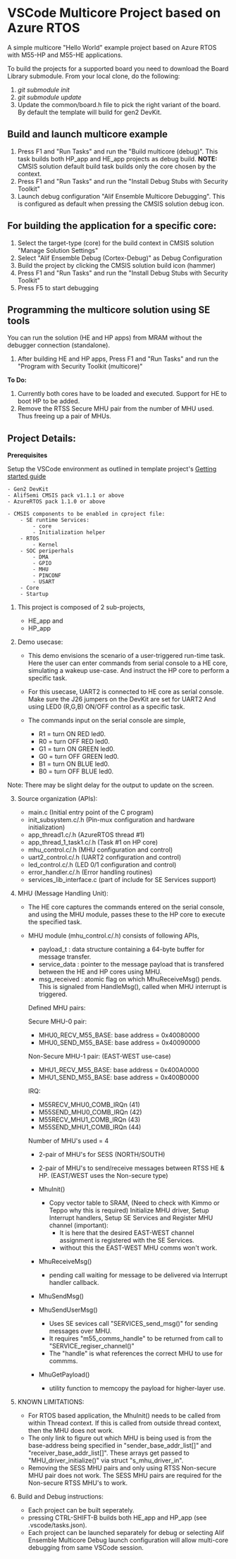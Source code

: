 # VSCode Multicore Project based on Azure RTOS
A simple multicore "Hello World" example project based on Azure RTOS with M55-HP and M55-HE applications.

To build the projects for a supported board you need to download
the Board Library submodule. From your local clone, do the following:
1. *git submodule init*
2. *git submodule update*
3. Update the common/board.h file to pick the right variant of the board. By default the template will build for gen2 DevKit.

## Build and launch multicore example
1. Press F1 and "Run Tasks" and run the "Build multicore (debug)". This task builds both HP_app and HE_app projects as debug build. **NOTE:** CMSIS solution default build task builds only the core chosen by the context.
2. Press F1 and "Run Tasks" and run the "Install Debug Stubs with Security Toolkit"
3. Launch debug configuration "Alif Ensemble Multicore Debugging". This is configured as default when pressing the CMSIS solution debug icon.

## For building the application for a specific core:
1. Select the target-type (core) for the build context in CMSIS solution "Manage Solution Settings"
2. Select "Alif Ensemble Debug (Cortex-Debug)" as Debug Configuration
3. Build the project by clicking the CMSIS solution build icon (hammer)
4. Press F1 and "Run Tasks" and run the "Install Debug Stubs with Security Toolkit"
5. Press F5 to start debugging

## Programming the multicore solution using SE tools
You can run the solution (HE and HP apps) from MRAM without the debugger connection (standalone).
1. After building HE and HP apps, Press F1 and "Run Tasks" and run the "Program with Security Toolkit (multicore)"

**To Do:**
1. Currently both cores have to be loaded and executed. Support for HE to boot HP to be added.
2. Remove the RTSS Secure MHU pair from the number of MHU used. Thus freeing up a pair of MHUs.

## Project Details:
**Prerequisites**

Setup the VSCode environment as outlined in template project's [Getting started guide](https://github.com/alifsemi/alif_vscode-template/blob/master/doc/getting_started.md)

	- Gen2 DevKit
	- AlifSemi CMSIS pack v1.1.1 or above
	- AzureRTOS pack 1.1.0 or above

	- CMSIS components to be enabled in cproject file:
		- SE runtime Services:
			- core
			- Initialization helper
		- RTOS
			- Kernel
		- SOC periperhals
			- DMA
			- GPIO
			- MHU
			- PINCONF
			- USART
		- Core
		- Startup
  
1. This project is composed of 2 sub-projects,
	- HE_app and
	- HP_app

2. Demo usecase:
	- This demo envisions the scenario of a user-triggered run-time task.
	Here the user can enter commands from serial console to a HE core, simulating a wakeup use-case.
	And instruct the HP core to perform a specific task.

	- For this usecase, UART2 is connected to HE core as serial console. Make sure the J26 jumpers on the DevKit are set for UART2 
	And using LED0 (R,G,B) ON/OFF control as a specific task.

	- The commands input on the serial console are simple,
		- R1 = turn ON RED led0.
		- R0 = turn OFF RED led0.
		- G1 = turn ON GREEN led0.
		- G0 = turn OFF GREEN led0.
		- B1 = turn ON BLUE led0.
		- B0 = turn OFF BLUE led0.

 Note: There may be slight delay for the output to update on the screen.

3. Source organization (APIs):
	- main.c 			(Initial entry point of the C program)
	- init_subsystem.c/.h 		(Pin-mux configuration and hardware initialization)
	- app_thread1.c/.h 		(AzureRTOS thread #1)
	- app_thread_1_task1.c/.h 	(Task #1 on HP core)
	- mhu_control.c/.h		(MHU configuration and control)
	- uart2_control.c/.h		(UART2 configuration and control)
	- led_control.c/.h		(LED 0/1 configuration and control)
	- error_handler.c/.h		(Error handling routines)
	- services_lib_interface.c	(part of include for SE Services support)

4. MHU (Message Handling Unit):
	- The HE core captures the commands entered on the serial console,
	and using the MHU module, passes these to the HP core to execute the specified task.

	- MHU module (mhu_control.c/.h) consists of following APIs,
		- payload_t : data structure containing a 64-byte buffer for message transfer.
		- service_data : pointer to the message payload that is transfered between the HE and HP cores using MHU.
		- msg_received : atomic flag on which MhuReceiveMsg() pends. This is signaled from HandleMsg(), called when MHU interrupt is triggered.

		Defined MHU pairs:

		Secure MHU-0 pair:
		- MHU0_RECV_M55_BASE: base address = 0x40080000
		- MHU0_SEND_M55_BASE: base address = 0x40090000

		Non-Secure MHU-1 pair: (EAST-WEST use-case)
		- MHU1_RECV_M55_BASE: base address = 0x400A0000
		- MHU1_SEND_M55_BASE: base address = 0x400B0000

		IRQ:
		- M55RECV_MHU0_COMB_IRQn	(41)
		- M55SEND_MHU0_COMB_IRQn 	(42)
		- M55RECV_MHU1_COMB_IRQn 	(43)
		- M55SEND_MHU1_COMB_IRQn 	(44)

		Number of MHU's used	= 4
		- 2-pair of MHU's for SESS (NORTH/SOUTH)
		- 2-pair of MHU's to send/receive messages between RTSS HE & HP. (EAST/WEST uses the Non-secure type)

		- MhuInit()		
			- Copy vector table to SRAM, (Need to check with Kimmo or Teppo why this is required) 
			  Initialize MHU driver, Setup Interrupt handlers, 
			  Setup SE Services and 
			  Register MHU channel (important):
				- It is here that the desired EAST-WEST channel assignment is registered with the SE Services.
				- without this the EAST-WEST MHU comms won't work.
		- MhuReceiveMsg()
			- pending call waiting for message to be delivered via Interrupt handler callback.

		- MhuSendMsg()			
		- MhuSendUserMsg()
			- Uses SE sevices call "SERVICES_send_msg()" for sending messages over MHU.
			- It requires "m55_comms_handle" to be returned from call to "SERVICE_regiser_channel()"
			- The "handle" is what references the correct MHU to use for commms.
		- MhuGetPayload()
			- utility function to memcopy the payload for higher-layer use.

5. KNOWN LIMITATIONS:
	- For RTOS based application, the MhuInit() needs to be called from within Thread context. If this is called from outside thread context, then the MHU does not work.
	- The only link to figure out which MHU is being used is from the base-address being specified in "sender_base_addr_list[]" and "receiver_base_addr_list[]". These arrays get passed to "MHU_driver_initialize()" via struct "s_mhu_driver_in".
	- Removing the SESS MHU pairs and only using RTSS Non-secure MHU pair does not work. The SESS MHU pairs are required for the Non-secure RTSS MHU's to work.

7. Build and Debug instructions:	
	- Each project can be built seperately.
	- pressing CTRL-SHIFT-B builds both HE_app and HP_app (see .vscode/tasks.json).
	- Each project can be launched separately for debug or selecting Alif Ensemble Multicore Debug launch configuration will allow multi-core debugging from same VSCode session.
